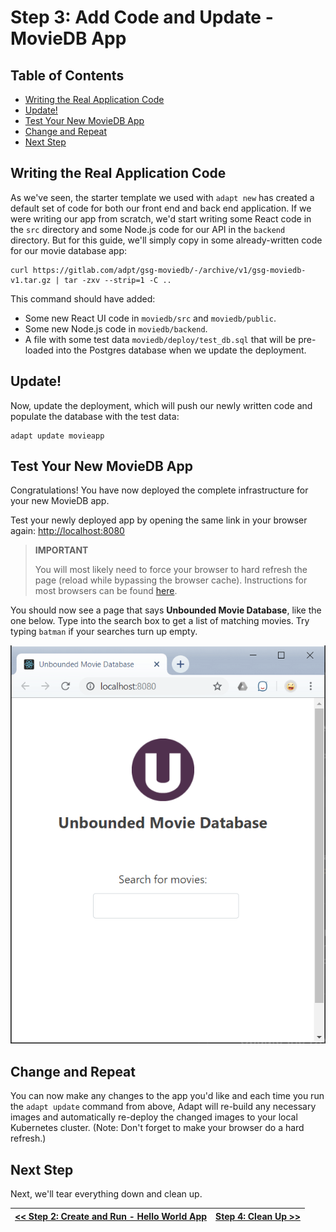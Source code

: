# Step 3: Add Code and Update - MovieDB App

<!-- START doctoc generated TOC please keep comment here to allow auto update -->
<!-- DON'T EDIT THIS SECTION, INSTEAD RE-RUN doctoc TO UPDATE -->
## Table of Contents

- [Writing the Real Application Code](#writing-the-real-application-code)
- [Update!](#update)
- [Test Your New MovieDB App](#test-your-new-moviedb-app)
- [Change and Repeat](#change-and-repeat)
- [Next Step](#next-step)

<!-- END doctoc generated TOC please keep comment here to allow auto update -->

## Writing the Real Application Code

As we've seen, the starter template we used with `adapt new` has created a default set of code for both our front end and back end application.
If we were writing our app from scratch, we'd start writing some React code in the `src` directory and some Node.js code for our API in the `backend` directory.
But for this guide, we'll simply copy in some already-written code for our movie database app:
<!-- testdoc command -->
```
curl https://gitlab.com/adpt/gsg-moviedb/-/archive/v1/gsg-moviedb-v1.tar.gz | tar -zxv --strip=1 -C ..
```

This command should have added:
* Some new React UI code in `moviedb/src` and `moviedb/public`.
* Some new Node.js code in `moviedb/backend`.
* A file with some test data `moviedb/deploy/test_db.sql` that will be pre-loaded into the Postgres database when we update the deployment.

## Update!
Now, update the deployment, which will push our newly written code and populate the database with the test data:
<!-- testdoc command -->
```
adapt update movieapp
```

## Test Your New MovieDB App

Congratulations!
You have now deployed the complete infrastructure for your new MovieDB app.

Test your newly deployed app by opening the same link in your browser again: [http://localhost:8080](http://localhost:8080)

> **IMPORTANT**
>
> You will most likely need to force your browser to hard refresh the page (reload while bypassing the browser cache).
> Instructions for most browsers can be found [here](https://en.wikipedia.org/wiki/Wikipedia:Bypass_your_cache#Bypassing_cache).

You should now see a page that says **Unbounded Movie Database**, like the one below.
Type into the search box to get a list of matching movies.
Try typing `batman` if your searches turn up empty.

![MovieDB Screen Shot](./images/moviedb.png)

## Change and Repeat

You can now make any changes to the app you'd like and each time you run the `adapt update` command from above, Adapt will re-build any necessary images and automatically re-deploy the changed images to your local Kubernetes cluster.
(Note: Don't forget to make your browser do a hard refresh.)

## Next Step

Next, we'll tear everything down and clean up.

| [<< Step 2: Create and Run - Hello World App](./02_run.md) | [Step 4: Clean Up >>](./04_cleanup.md) |
| --- | --- |
